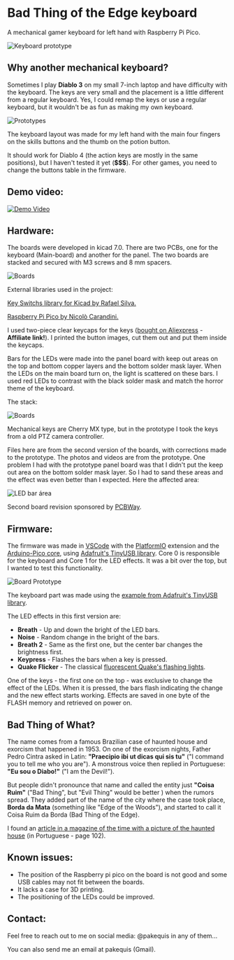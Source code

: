 # **Bad Thing of the Edge keyboard**
A mechanical gamer keyboard for left hand with Raspberry Pi Pico.

![Keyboard prototype](Images/keyboard-prototype.jpg)

## Why another mechanical keyboard?

Sometimes I play **Diablo 3** on my small 7-inch laptop and have difficulty with the keyboard. The keys are very small and the placement is a little different from a regular keyboard. Yes, I could remap the keys or use a regular keyboard, but it wouldn't be as fun as making my own keyboard.

![Prototypes](Images/prototypes.jpg)

The keyboard layout was made for my left hand with the main four fingers on the skills buttons and the thumb on the potion button.

It should work for Diablo 4 (the action keys are mostly in the same positions), but I haven't tested it yet (**$$$**). For other games, you need to change the buttons table in the firmware.

## Demo video:
[![Demo Video](https://img.youtube.com/vi/LNERu-DqztY/0.jpg)](https://www.youtube.com/watch?v=LNERu-DqztY)

## Hardware:

The boards were developed in kicad 7.0. There are two PCBs, one for the keyboard (Main-board) and another for the panel. The two boards are stacked and secured with M3 screws and 8 mm spacers.

![Boards](Images/boards.jpg)

External libraries used in the project:

[Key Switchs library for Kicad by Rafael Silva.](https://github.com/kiswitch/kiswitch)

[Raspberry Pi Pico by Nicolò Carandini.](https://github.com/ncarandini/KiCad-RP-Pico)

I used two-piece clear keycaps for the keys ([bought on Aliexpress](https://s.click.aliexpress.com/e/_DEuJarX) - **Affiliate link!**). I printed the button images, cut them out and put them inside the keycaps.

Bars for the LEDs were made into the panel board with keep out areas on the top and bottom copper layers and the bottom solder mask layer. When the LEDs on the main board turn on, the light is scattered on these bars. I used red LEDs to contrast with the black solder mask and match the horror theme of the keyboard.

The stack:

![Boards](Images/prototype-leds.jpg)

Mechanical keys are Cherry MX type, but in the prototype I took the keys from a old PTZ camera controller.

Files here are from the second version of the boards, with corrections made to the prototype. The photos and videos are from the prototype. One problem I had with the prototype panel board was that I didn't put the keep out area on the bottom solder mask layer. So I had to sand these areas and the effect was even better than I expected. Here the affected area:

![LED bar área](Images/prototype-panel-correction.jpg)

Second board revision sponsored by [PCBWay](https://www.pcbway.com).

## Firmware:

The firmware was made in [VSCode](https://code.visualstudio.com/) with the [PlatformIO](https://platformio.org/) extension and the [Arduino-Pico core](https://github.com/earlephilhower/arduino-pico), using [Adafruit's TinyUSB library](https://github.com/adafruit/Adafruit_TinyUSB_Arduino). Core 0 is responsible for the keyboard and Core 1 for the LED effects. It was a bit over the top, but I wanted to test this functionality.

![Board Prototype](Images/prototype-board.jpg)

The keyboard part was made using the [example from Adafruit's TinyUSB library](https://github.com/adafruit/Adafruit_TinyUSB_Arduino/blob/master/examples/HID/hid_boot_keyboard/hid_boot_keyboard.ino).

The LED effects in this first version are:
- **Breath** - Up and down the bright of the LED bars.
- **Noise** - Random change in the bright of the bars.
- **Breath 2** - Same as the first one, but the center bar changes the brightness first.
- **Keypress** - Flashes the bars when a key is pressed.
- **Quake Flicker** - The classical [fluorescent Quake's flashing lights](https://github.com/Pakequis/arduino-quake-flicker-lamp).

One of the keys - the first one on the top - was exclusive to change the effect of the LEDs. When it is pressed, the bars flash indicating the change and the new effect starts working. Effects are saved in one byte of the FLASH memory and retrieved on power on.

## Bad Thing of What?
The name comes from a famous Brazilian case of haunted house and exorcism that happened in 1953. On one of the exorcism nights, Father Pedro Cintra asked in Latin: **"Praecipio ibi ut dicas qui sis tu"** ("I command you to tell me who you are"). A monstrous voice then replied in Portuguese: **"Eu sou o Diabo!"** ("I am the Devil!").

But people didn't pronounce that name and called the entity just **"Coisa Ruim"** ("Bad Thing", but "Evil Thing" would be better ) when the rumors spread. They added part of the name of the city where the case took place, **Borda da Mata** (something like "Edge of the Woods"), and started to call it Coisa Ruim da Borda (Bad Thing of the Edge).


I found an [article in a magazine of the time with a picture of the haunted house](http://memoria.bn.br/DocReader/DocReader.aspx?bib=003581&pagfis=86382) (in Portuguese - page 102).

## Known issues:
- The position of the Raspberry pi pico on the board is not good and some USB cables may not fit between the boards.
- It lacks a case for 3D printing. 
- The positioning of the LEDs could be improved.

## Contact:

Feel free to reach out to me on social media: @pakequis in any of them...

You can also send me an email at pakequis (Gmail).



